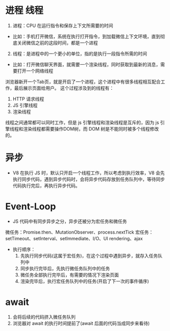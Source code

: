 # 进程 线程
1. 进程：CPU 在运行指令和保存上下文所需要的时间
  - 比如：手机打开微信，系统在执行打开指令，到加载微信上下文环境，直到彻底关闭微信之前的这段时间，都是一个进程
2. 线程：是进程中的一个更小的单位，指的是执行一段指令所需的时间
  - 比如：打开微信聊天界面，就需要一个渲染线程，同时获取到最新的消息，需要打开一个网络线程

浏览器新开一个Tab页，就是开启了一个进程，这个进程中有很多线程相互配合工作，最后展示页面给用户。
这个过程涉及到的线程有：
1. HTTP 请求线程
2. JS 引擎线程
3. 渲染线程

线程之间通常都可以同时工作，但是 js 引擎线程和渲染线程是互斥的，因为 js 引擎线程和渲染线程都需要操作DOM树，而 DOM 树是不能同时被多个线程修改的。

# 异步
- V8 在执行 JS 时，默认只开启一个线程工作，所以考虑到执行效率，V8 会先执行同步代码，遇到异步代码时，会将异步代码存放到任务队列中，等待同步代码执行完后，再执行异步代码。

# Event-Loop
- JS 代码中有同步异步之分，异步还被分为宏任务和微任务

微任务：Promise.then、MutationObserver、process.nextTick
宏任务：setTimeout、setInterval、setImmediate、I/O、UI rendering、ajax

- 执行顺序：
  1. 先执行同步代码(这属于宏任务)，在这个过程中遇到异步，就存入任务队列中
  2. 同步执行完毕后，先执行微任务队列中的任务
  3. 微任务全部执行完毕后，有需要的情况下渲染页面
  4. 渲染完毕后，执行宏任务队列中的任务(开启了下一次的事件循序)

# await
1. 会将后续的代码挤入微任务队列
2. 浏览器对 await 的执行时间提前了(await 后面的代码当成同步来看待)